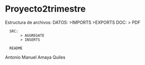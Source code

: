 # Proyecto2trimestre

Estructura de archivos:
      DATOS:
      >IMPORTS
      >EXPORTS
      DOC:
          > PDF
      
      SRC:
           > AGGREGATE
           > INSERTS
          
      README
Antonio Manuel Amaya Quiles
